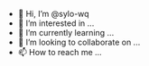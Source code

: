 - 👋 Hi, I’m @sylo-wq
- 👀 I’m interested in ...
- 🌱 I’m currently learning ...
- 💞️ I’m looking to collaborate on ...
- 📫 How to reach me ...

<!---
sylo-wq/sylo-wq is a ✨ special ✨ repository because its `README.md` (this file) appears on your GitHub profile.
You can click the Preview link to take a look at your changes.
--->
